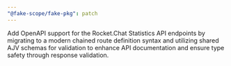 ```yaml
---
"@fake-scope/fake-pkg": patch
---
```


Add OpenAPI support for the Rocket.Chat Statistics API endpoints by migrating to a modern chained route definition syntax and utilizing shared AJV schemas for validation to enhance API documentation and ensure type safety through response validation.
